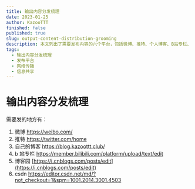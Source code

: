 ```yaml
---
title: 输出内容分发梳理
date: 2023-01-25
author: KazooTTT
finished: false
published: true
slug: output-content-distribution-grooming
description: 本文列出了需要发布内容的六个平台，包括微博、推特、个人博客、B站专栏、博客园和CSDN，并提供了各平台的具体链接地址。
tags:
  - 输出内容分发梳理
  - 发布平台
  - 网络传播
  - 信息共享
---
```


# 输出内容分发梳理

需要发的地方有：

1. 微博 <https://weibo.com/>
2. 推特 <https://twitter.com/home>
3. 自己的博客 <https://blog.kazoottt.club/>
4. b 站专栏 <https://member.bilibili.com/platform/upload/text/edit>
5. 博客园 [https://i.cnblogs.com/posts/edit](https://i.cnblogs.com/posts/edit)
6. csdn <https://editor.csdn.net/md/?not_checkout=1&spm=1001.2014.3001.4503>
